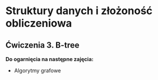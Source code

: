 # Struktury danych i złożoność obliczeniowa

## Ćwiczenia 3. B-tree

**Do ogarnięcia na następne zajęcia:**
* Algorytmy grafowe
